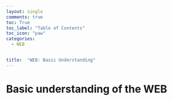 ```yaml
---
layout: single
comments: true
toc: True
toc_label: "Table of Contents"
toc_icon: "paw"
categories:
  - WEB


title:  "WEB: Basic Understanding"
---
```


# Basic understanding of the WEB
